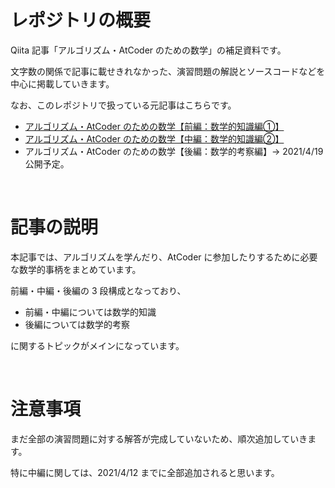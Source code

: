# レポジトリの概要
Qiita 記事「アルゴリズム・AtCoder のための数学」の補足資料です。

文字数の関係で記事に載せきれなかった、演習問題の解説とソースコードなどを中心に掲載していきます。

なお、このレポジトリで扱っている元記事はこちらです。

* [アルゴリズム・AtCoder のための数学【前編：数学的知識編①】](https://qiita.com/e869120/items/b4a0493aac567c6a7240)
* [アルゴリズム・AtCoder のための数学【中編：数学的知識編②】](https://qiita.com/e869120/items/bd7cfd2dbd2706cb8657)
* アルゴリズム・AtCoder のための数学【後編：数学的考察編】→ 2021/4/19 公開予定。

<br />

# 記事の説明
本記事では、アルゴリズムを学んだり、AtCoder に参加したりするために必要な数学的事柄をまとめています。

前編・中編・後編の 3 段構成となっており、

* 前編・中編については数学的知識
* 後編については数学的考察

に関するトピックがメインになっています。

<br />

# 注意事項
まだ全部の演習問題に対する解答が完成していないため、順次追加していきます。

特に中編に関しては、2021/4/12 までに全部追加されると思います。
